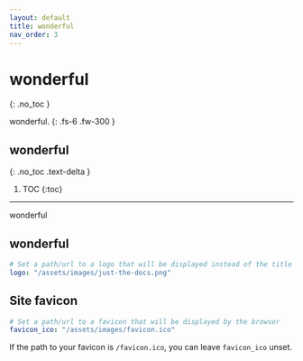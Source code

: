 ```yaml
---
layout: default
title: wonderful
nav_order: 3
---
```


# wonderful
{: .no_toc }

wonderful.
{: .fs-6 .fw-300 }

## wonderful
{: .no_toc .text-delta }

1. TOC
{:toc}

---

wonderful

## wonderful

```yaml
# Set a path/url to a logo that will be displayed instead of the title
logo: "/assets/images/just-the-docs.png"
```

## Site favicon

```yaml
# Set a path/url to a favicon that will be displayed by the browser
favicon_ico: "/assets/images/favicon.ico"
```

If the path to your favicon is `/favicon.ico`, you can leave `favicon_ico` unset.
